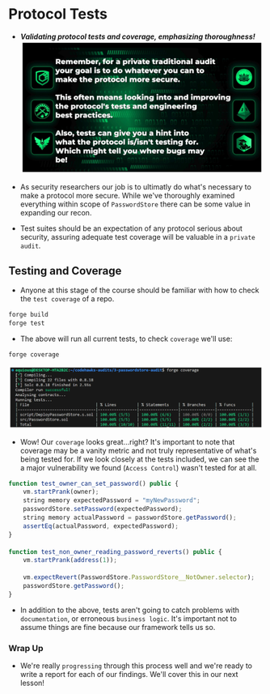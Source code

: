 # Protocol Tests
- ***Validating protocol tests and coverage, emphasizing thoroughness!***
![alt text](<Images/image copy 12.png>)

- As security researchers our job is to ultimatly do what's necessary to make a protocol more secure. While we've thoroughly examined everything within scope of `PasswordStore` there can be some value in expanding our recon.
- Test suites should be an expectation of any protocol serious about security, assuring adequate test coverage will be valuable in a `private audit`.

## Testing and Coverage
- Anyone at this stage of the course should be familiar with how to check the `test coverage` of a repo.

```bash
forge build
forge test
```

- The above will run all current tests, to check `coverage` we'll use:

```bash
forge coverage
```

![alt text](<Images/image copy 13.png>)

- Wow! Our `coverage` looks great...right? It's important to note that coverage may be a vanity metric and not truly representative of what's being tested for. If we look closely at the tests included, we can see the a major vulnerability we found (`Access Control`) wasn't tested for at all.

```js
function test_owner_can_set_password() public {
    vm.startPrank(owner);
    string memory expectedPassword = "myNewPassword";
    passwordStore.setPassword(expectedPassword);
    string memory actualPassword = passwordStore.getPassword();
    assertEq(actualPassword, expectedPassword);
}

function test_non_owner_reading_password_reverts() public {
    vm.startPrank(address(1));

    vm.expectRevert(PasswordStore.PasswordStore__NotOwner.selector);
    passwordStore.getPassword();
}
```

- In addition to the above, tests aren't going to catch problems with `documentation`, or erroneous `business logic`. It's important not to assume things are fine because our framework tells us so.

### Wrap Up
- We're really `progressing` through this process well and we're ready to write a report for each of our findings. We'll cover this in our next lesson!
